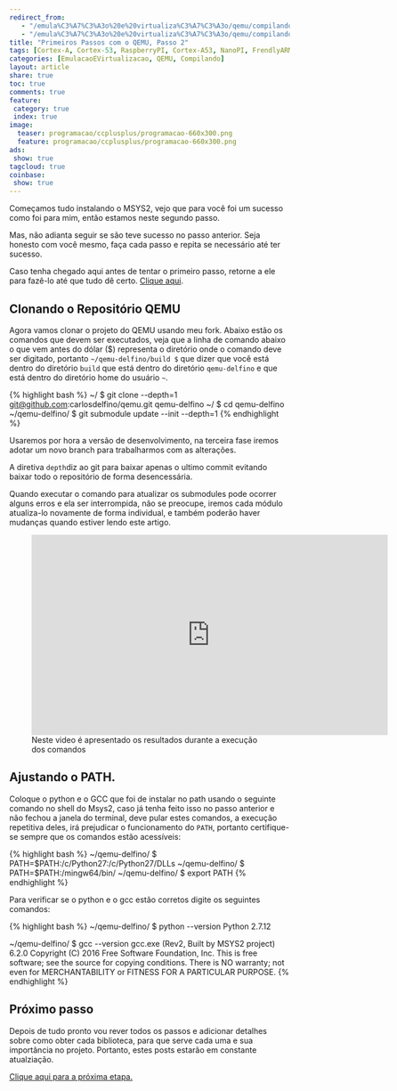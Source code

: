 ```yaml
---
redirect_from:  
   - "/emula%C3%A7%C3%A3o%20e%20virtualiza%C3%A7%C3%A3o/qemu/compilando/Primeiros_Passos_com_o_QEMU-parte-2/"
   - "/emula%C3%A7%C3%A3o%20e%20virtualiza%C3%A7%C3%A3o/qemu/compilando/Primeiros_Passos_com_o_QEMU-passo-2/"
title: "Primeiros Passos com o QEMU, Passo 2" 
tags: [Cortex-A, Cortex-53, RaspberryPI, Cortex-A53, NanoPI, FrendlyARM, ARM, Intel, TBB,  Emulação, Virtualização, KVM, QEMU, VMware, VirtualBox, VBox, Hiper-V, Xen, GNU ARM Eclipse, Eclipse, Windows, RTOS, uOS, Embarcados ]
categories: [EmulacaoEVirtualizacao, QEMU, Compilando]
layout: article
share: true
toc: true
comments: true
feature:
 category: true
 index: true
image:
  teaser: programacao/ccplusplus/programacao-660x300.png
  feature: programacao/ccplusplus/programacao-660x300.png
ads: 
 show: true
tagcloud: true
coinbase:
 show: true
---
```

Começamos tudo instalando o MSYS2, vejo que para você foi um sucesso como foi 
para mim, então estamos neste segundo passo. 

<!--more-->

Mas, não adianta seguir se são teve sucesso no passo anterior. Seja honesto com 
você mesmo, faça cada passo e repita se necessário até ter sucesso.

Caso tenha chegado aqui antes de tentar o primeiro passo, retorne a ele para 
fazê-lo até que tudo dê certo. [Clique aqui](http://carlosdelfino.eti.br/emulacaoevirtualizacao/Primeiros_Passos_com_o_QEMU-passo-1/ "Clique Aqui").

## Clonando o Repositório QEMU

Agora vamos clonar o projeto do QEMU usando meu fork. Abaixo estão os comandos 
que devem ser executados, veja que a linha de comando 
abaixo o que vem antes do dólar ($) representa o diretório onde o comando deve 
ser digitado, portanto `~/qemu-delfino/build $` que dizer que você está dentro 
do diretório `build` que está dentro do diretório `qemu-delfino` e que está
dentro do diretório home do usuário `~`.

{% highlight bash %}
~/ $ git clone --depth=1 git@github.com:carlosdelfino/qemu.git qemu-delfino
~/ $ cd qemu-delfino
~/qemu-delfino/ $ git submodule update --init --depth=1
{% endhighlight %}

Usaremos por hora a versão de desenvolvimento, na terceira fase iremos adotar
um novo branch para trabalharmos com as alterações.

A diretiva `depth`diz ao git para baixar apenas o ultimo commit evitando 
baixar todo o repositório de forma desencessária.

Quando executar o comando para atualizar os submodules pode ocorrer alguns erros
e ela ser interrompida, não se preocupe, iremos cada módulo atualiza-lo novamente
de forma individual, e também poderão haver mudanças quando estiver lendo este
artigo.

<figure>
<iframe width="640" height="360" src="https://www.youtube.com/embed/JGFOdaVMd6k?rel=0&amp;showinfo=0" frameborder="0" allowfullscreen></iframe>
<figcaption>Neste video é apresentado os resultados durante a execução dos comandos</figcaption>
</figure>

## Ajustando o PATH.

Coloque o python e o GCC que foi de instalar no path usando o seguinte comando 
no shell do Msys2, caso já tenha feito isso no passo anterior e não fechou a 
janela do terminal, deve pular estes comandos, a execução repetitiva deles, irá 
prejudicar o funcionamento do `PATH`, portanto certifique-se sempre que os comandos
estão acessíveis:

{% highlight bash %}
~/qemu-delfino/ $ PATH=$PATH:/c/Python27:/c/Python27/DLLs
~/qemu-delfino/ $ PATH=$PATH:/mingw64/bin/
~/qemu-delfino/ $ export PATH
{% endhighlight %}

Para verificar se o python e o gcc estão corretos digite os seguintes comandos:

{% highlight bash %}
~/qemu-delfino/ $ python --version
Python 2.7.12

~/qemu-delfino/ $ gcc --version
gcc.exe (Rev2, Built by MSYS2 project) 6.2.0
Copyright (C) 2016 Free Software Foundation, Inc.
This is free software; see the source for copying conditions.  There is NO
warranty; not even for MERCHANTABILITY or FITNESS FOR A PARTICULAR PURPOSE.
{% endhighlight %}

## Próximo passo

Depois de tudo pronto vou rever todos os passos e adicionar detalhes sobre como 
obter cada biblioteca, para que serve cada uma e sua importância no projeto. 
Portanto, estes posts estarão em constante atualziação.

[Clique aqui para a próxima etapa.](http://carlosdelfino.eti.br/emulacaoevirtualizacao/qemu/compilando/Primeiros_Passos_com_o_QEMU-passo-3/)
